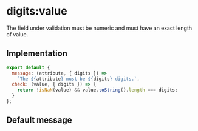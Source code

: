 # digits:value

The field under validation must be numeric and must have an exact length of value.


## Implementation

```js
export default {
  message: (attribute, { digits }) =>
    `The ${attribute} must be ${digits} digits.`,
  check: (value, { digits }) => {
    return !isNaN(value) && value.toString().length === digits;
  }
};

```

## Default message

```

```
